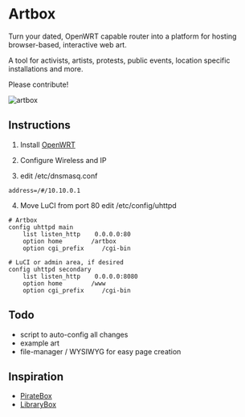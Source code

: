 Artbox
================================

Turn your dated, OpenWRT capable router into a platform for hosting browser-based, interactive web art. 

A tool for activists, artists, protests, public events, location specific installations and more.

Please contribute!

![artbox](https://github.com/danasf/artbox/img/artbox-logo.png)


Instructions
------------

1. Install [OpenWRT](https://openwrt.org/)

2. Configure Wireless and IP

3. edit /etc/dnsmasq.conf
```
address=/#/10.10.0.1
```
4. Move LuCI from port 80
edit /etc/config/uhttpd
```
# Artbox
config uhttpd main
    list listen_http    0.0.0.0:80
    option home        /artbox
    option cgi_prefix     /cgi-bin

# LuCI or admin area, if desired
config uhttpd secondary
    list listen_http    0.0.0.0:8080
    option home        /www
    option cgi_prefix     /cgi-bin
```

Todo
------------
* script to auto-config all changes
* example art
* file-manager / WYSIWYG for easy page creation 


Inspiration
------------

* [PirateBox](http://daviddarts.com/piratebox-diy-openwrt/?id=PirateBox_DIY_OpenWrt#Tutorial_A:_TP-Link_MR3020)
* [LibraryBox](http://jasongriffey.net/librarybox/)
